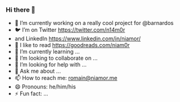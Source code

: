 ### Hi there 👋

- 👷 I’m currently working on a really cool project for @barnardos
- 🐦 I’m on Twitter https://twitter.com/n14m0r
- and LinkedIn https://www.linkedin.com/in/niamor/
- 📖 I like to read https://goodreads.com/niam0r
- 🌱 I’m currently learning ...
- 👯 I’m looking to collaborate on ...
- 🤔 I’m looking for help with ...
- 💬 Ask me about ...
- 📫 How to reach me: romain@niamor.me
- 😄 Pronouns: he/him/his
- ⚡ Fun fact: ...

